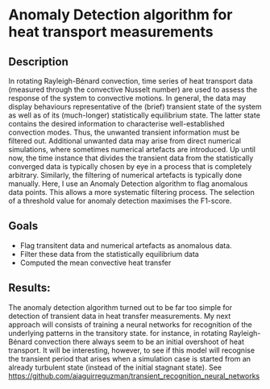 # Anomaly Detection algorithm for heat transport measurements

## Description
In rotating Rayleigh-Bénard convection, time series of heat transport data (measured through the convective Nusselt number) are used to assess the response of the system to convective motions. In general, the data may display behaviours representative of the (brief) transient state of the system as well as of its (much-longer) statistically equilibrium state. The latter state contains the desired information to characterise well-established convection modes. Thus, the unwanted transient information must be filtered out. Additional unwanted data may arise from direct numerical simulations, where sometimes numerical artefacts are introduced. Up until now, the time instance that divides the transient data from the statistically converged data is typically chosen by eye in a process that is completely arbitrary. Similarly, the filtering of numerical artefacts is typically done manually. Here, I use an Anomaly Detection algorithm to flag anomalous data points. This allows a more systematic filtering process. The selection of a threshold value for anomaly detection maximises the F1-score.

## Goals
- Flag transitent data and numerical artefacts as anomalous data.
- Filter these data from the statistically equilibrium data
- Computed the mean convective heat transfer

## Results:
The anomaly detection algorithm turned out to be far too simple for detection of transient data in heat transfer measurements. My next approach will consists of training a neural networks for recognition of the underlying patterns in the transitory state. for instance, in rotating Rayleigh-Bénard convection there always seem to be an initial overshoot of heat transport. It will be interesting, however, to see if this model will recognise the transient period that arises when a simulation case is started from an already turbulent state (instead of the initial stagnant state). See https://github.com/ajaguirreguzman/transient_recognition_neural_networks


